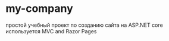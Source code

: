 # my-company
простой учебный проект по созданию сайта на ASP.NET core
используется MVC and Razor Pages
